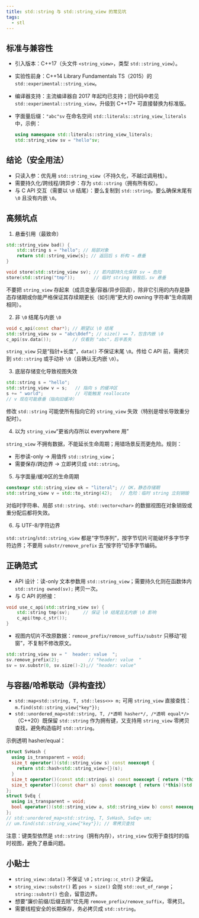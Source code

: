 ```yaml
---
title: std::string 与 std::string_view 的常见坑
tags:
  - stl
---
```


## 标准与兼容性

- 引入版本：C++17（头文件 `<string_view>`，类型 `std::string_view`）。
- 实验性前身：C++14 Library Fundamentals TS（2015）的 `std::experimental::string_view`。
- 编译器支持：主流编译器自 2017 年起均已支持；旧代码中若见 `std::experimental::string_view`，升级到 C++17+ 可直接替换为标准版。
- 字面量后缀：`"abc"sv` 在命名空间 `std::literals::string_view_literals` 中，示例：
  
  ```cpp
  using namespace std::literals::string_view_literals;
  std::string_view sv = "hello"sv;
  ```

## 结论（安全用法）

- 只读入参：优先用 `std::string_view`（不持久化，不越过调用栈）。
- 需要持久化/跨线程/跨异步：存为 `std::string`（拥有所有权）。
- 与 C API 交互（需要以 `\0` 结尾）：要么复制到 `std::string`，要么确保末尾有 `\0` 且没有内嵌 `\0`。

## 高频坑点

1) 悬垂引用（最致命）

```cpp
std::string_view bad() {
    std::string s = "hello"; // 局部对象
    return std::string_view{s}; // 返回后 s 析构 → 悬垂
}

void store(std::string_view sv); // 若内部持久化保存 sv → 危险
store(std::string("tmp"));       // 临时 string 销毁后，sv 悬垂
```

不要把 `string_view` 存起来（成员变量/容器/异步回调），除非它引用的内存是静态存储期或你能严格保证其存续期更长（如引用“更大的 owning 字符串”生命周期相同）。

2) 非 `\0` 结尾与内嵌 `\0`

```cpp
void c_api(const char*); // 期望以 \0 结尾
std::string_view sv = "abc\0def"; // size() == 7，包含内嵌 \0
c_api(sv.data());        // 仅看到 "abc"，后半丢失
```

`string_view` 只是“指针+长度”，`data()` 不保证末尾 `\0`。传给 C API 前，需拷贝到 `std::string` 或手动补 `\0`（且确认无内嵌 `\0`）。

3) 底层存储变化导致视图失效

```cpp
std::string s = "hello";
std::string_view v = s;   // 指向 s 的缓冲区
s += " world";            // 可能触发 reallocate
// v 现在可能悬垂（指向旧缓冲）
```

修改 `std::string` 可能使所有指向它的 `string_view` 失效（特别是增长导致重分配时）。

4) 以为 `string_view`“更省内存所以 everywhere 用”

`string_view` 不拥有数据，不能延长生命周期；用错场景反而更危险。规则：
- 形参读-only → 用值传 `std::string_view`；
- 需要保存/跨边界 → 立即拷贝成 `std::string`。

5) 与字面量/缓冲区的生命周期

```cpp
constexpr std::string_view ok = "literal"; // OK，静态存储期
std::string_view v = std::to_string(42);   // 危险：临时 string 立刻销毁
```

对临时字符串、局部 `std::string`、`std::vector<char>` 的数据视图在对象销毁或重分配后都将失效。

6) 与 UTF-8/字符边界

`std::string`/`std::string_view` 都是“字节序列”，按字节切片可能破坏多字节字符边界；不要用 `substr/remove_prefix` 去“按字符”切多字节编码。

## 正确范式

- API 设计：读-only 文本参数用 `std::string_view`；需要持久化则在函数体内 `std::string owned(sv);` 拷贝一次。
- 与 C API 的桥接：

```cpp
void use_c_api(std::string_view sv) {
    std::string tmp(sv);     // 保证 \0 结尾且无内嵌 \0 影响
    c_api(tmp.c_str());
}
```

- 视图内切片不改原数据：`remove_prefix/remove_suffix/substr` 只移动“视窗”，不复制不修改原文。

```cpp
std::string_view sv = "  header: value  ";
sv.remove_prefix(2);           // "header: value  "
sv = sv.substr(0, sv.size()-2);// "header: value"
```

## 与容器/哈希联动（异构查找）

- `std::map<std::string, T, std::less<>> m;` 可用 `string_view` 直接查找：`m.find(std::string_view{"key"});`
- `std::unordered_map<std::string, T, /*透明 hasher*/, /*透明 equal*/>`（C++20）既保留 `std::string` 作为拥有键，又支持用 `string_view` 零拷贝查找，避免构造临时 `std::string`。

示例透明 hasher/equal：

```cpp
struct SvHash {
  using is_transparent = void;
  size_t operator()(std::string_view s) const noexcept {
    return std::hash<std::string_view>{}(s);
  }
  size_t operator()(const std::string& s) const noexcept { return (*this)(std::string_view{s}); }
  size_t operator()(const char* s) const noexcept { return (*this)(std::string_view{s}); }
};
struct SvEq {
  using is_transparent = void;
  bool operator()(std::string_view a, std::string_view b) const noexcept { return a == b; }
};
// std::unordered_map<std::string, T, SvHash, SvEq> um;
// um.find(std::string_view{"key"}); // 零拷贝查找
```

注意：键类型依然是 `std::string`（拥有内存），`string_view` 仅用于查找时的临时视图，避免了悬垂问题。

## 小贴士

- `string_view::data()` 不保证 `\0`；`string::c_str()` 才保证。
- `string_view::substr()` 若 `pos > size()` 会抛 `std::out_of_range`；`string::substr()` 也会，留意边界。
- 想要“廉价前缀/后缀去除”优先用 `remove_prefix/remove_suffix`，零拷贝。
- 需要线程安全的长期保存，务必拷贝成 `std::string`。
